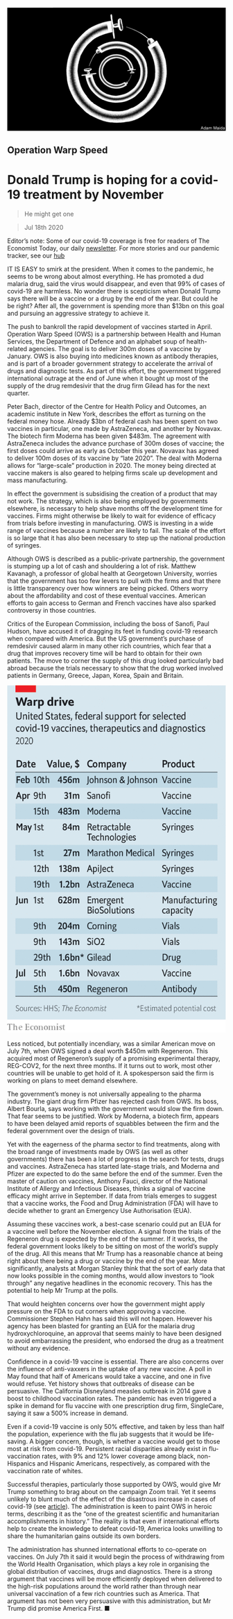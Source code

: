 ![](./images/20200718_USD001_0.jpg)

## Operation Warp Speed

# Donald Trump is hoping for a covid-19 treatment by November

> He might get one

> Jul 18th 2020

Editor’s note: Some of our covid-19 coverage is free for readers of The Economist Today, our daily [newsletter](https://www.economist.com/https://my.economist.com/user#newsletter). For more stories and our pandemic tracker, see our [hub](https://www.economist.com//news/2020/03/11/the-economists-coverage-of-the-coronavirus)

IT IS EASY to smirk at the president. When it comes to the pandemic, he seems to be wrong about almost everything. He has promoted a dud malaria drug, said the virus would disappear, and even that 99% of cases of covid-19 are harmless. No wonder there is scepticism when Donald Trump says there will be a vaccine or a drug by the end of the year. But could he be right? After all, the government is spending more than $13bn on this goal and pursuing an aggressive strategy to achieve it.

The push to bankroll the rapid development of vaccines started in April. Operation Warp Speed (OWS) is a partnership between Health and Human Services, the Department of Defence and an alphabet soup of health-related agencies. The goal is to deliver 300m doses of a vaccine by January. OWS is also buying into medicines known as antibody therapies, and is part of a broader government strategy to accelerate the arrival of drugs and diagnostic tests. As part of this effort, the government triggered international outrage at the end of June when it bought up most of the supply of the drug remdesivir that the drug firm Gilead has for the next quarter.

Peter Bach, director of the Centre for Health Policy and Outcomes, an academic institute in New York, describes the effort as turning on the federal money hose. Already $3bn of federal cash has been spent on two vaccines in particular, one made by AstraZeneca, and another by Novavax. The biotech firm Moderna has been given $483m. The agreement with AstraZeneca includes the advance purchase of 300m doses of vaccine; the first doses could arrive as early as October this year. Novavax has agreed to deliver 100m doses of its vaccine by “late 2020”. The deal with Moderna allows for “large-scale” production in 2020. The money being directed at vaccine makers is also geared to helping firms scale up development and mass manufacturing.

In effect the government is subsidising the creation of a product that may not work. The strategy, which is also being employed by governments elsewhere, is necessary to help shave months off the development time for vaccines. Firms might otherwise be likely to wait for evidence of efficacy from trials before investing in manufacturing. OWS is investing in a wide range of vaccines because a number are likely to fail. The scale of the effort is so large that it has also been necessary to step up the national production of syringes.

Although OWS is described as a public-private partnership, the government is stumping up a lot of cash and shouldering a lot of risk. Matthew Kavanagh, a professor of global health at Georgetown University, worries that the government has too few levers to pull with the firms and that there is little transparency over how winners are being picked. Others worry about the affordability and cost of these eventual vaccines. American efforts to gain access to German and French vaccines have also sparked controversy in those countries.

Critics of the European Commission, including the boss of Sanofi, Paul Hudson, have accused it of dragging its feet in funding covid-19 research when compared with America. But the US government’s purchase of remdesivir caused alarm in many other rich countries, which fear that a drug that improves recovery time will be hard to obtain for their own patients. The move to corner the supply of this drug looked particularly bad abroad because the trials necessary to show that the drug worked involved patients in Germany, Greece, Japan, Korea, Spain and Britain.

![](./images/20200718_USC477.png)

Less noticed, but potentially incendiary, was a similar American move on July 7th, when OWS signed a deal worth $450m with Regeneron. This acquired most of Regeneron’s supply of a promising experimental therapy, REG-COV2, for the next three months. If it turns out to work, most other countries will be unable to get hold of it. A spokesperson said the firm is working on plans to meet demand elsewhere.

The government’s money is not universally appealing to the pharma industry. The giant drug firm Pfizer has rejected cash from OWS. Its boss, Albert Bourla, says working with the government would slow the firm down. That fear seems to be justified. Work by Moderna, a biotech firm, appears to have been delayed amid reports of squabbles between the firm and the federal government over the design of trials.

Yet with the eagerness of the pharma sector to find treatments, along with the broad range of investments made by OWS (as well as other governments) there has been a lot of progress in the search for tests, drugs and vaccines. AstraZeneca has started late-stage trials, and Moderna and Pfizer are expected to do the same before the end of the summer. Even the master of caution on vaccines, Anthony Fauci, director of the National Institute of Allergy and Infectious Diseases, thinks a signal of vaccine efficacy might arrive in September. If data from trials emerges to suggest that a vaccine works, the Food and Drug Administration (FDA) will have to decide whether to grant an Emergency Use Authorisation (EUA).

Assuming these vaccines work, a best-case scenario could put an EUA for a vaccine well before the November election. A signal from the trials of the Regeneron drug is expected by the end of the summer. If it works, the federal government looks likely to be sitting on most of the world’s supply of the drug. All this means that Mr Trump has a reasonable chance at being right about there being a drug or vaccine by the end of the year. More significantly, analysts at Morgan Stanley think that the sort of early data that now looks possible in the coming months, would allow investors to “look through” any negative headlines in the economic recovery. This has the potential to help Mr Trump at the polls.

That would heighten concerns over how the government might apply pressure on the FDA to cut corners when approving a vaccine. Commissioner Stephen Hahn has said this will not happen. However his agency has been blasted for granting an EUA for the malaria drug hydroxychloroquine, an approval that seems mainly to have been designed to avoid embarrassing the president, who endorsed the drug as a treatment without any evidence.

Confidence in a covid-19 vaccine is essential. There are also concerns over the influence of anti-vaxxers in the uptake of any new vaccine. A poll in May found that half of Americans would take a vaccine, and one in five would refuse. Yet history shows that outbreaks of disease can be persuasive. The California Disneyland measles outbreak in 2014 gave a boost to childhood vaccination rates. The pandemic has even triggered a spike in demand for flu vaccine with one prescription drug firm, SingleCare, saying it saw a 500% increase in demand.

Even if a covid-19 vaccine is only 50% effective, and taken by less than half the population, experience with the flu jab suggests that it would be life-saving. A bigger concern, though, is whether a vaccine would get to those most at risk from covid-19. Persistent racial disparities already exist in flu-vaccination rates, with 9% and 12% lower coverage among black, non-Hispanics and Hispanic Americans, respectively, as compared with the vaccination rate of whites.

Successful therapies, particularly those supported by OWS, would give Mr Trump something to brag about on the campaign Zoom trail. Yet it seems unlikely to blunt much of the effect of the disastrous increase in cases of covid-19 (see [article](https://www.economist.com//united-states/2020/07/18/america-is-in-the-midst-of-an-extraordinary-surge-of-covid-19)). The administration is keen to paint OWS in heroic terms, describing it as the “one of the greatest scientific and humanitarian accomplishments in history.” The reality is that even if international efforts help to create the knowledge to defeat covid-19, America looks unwilling to share the humanitarian gains outside its own borders.

The administration has shunned international efforts to co-operate on vaccines. On July 7th it said it would begin the process of withdrawing from the World Health Organisation, which plays a key role in organising the global distribution of vaccines, drugs and diagnostics. There is a strong argument that vaccines will be more efficiently deployed when delivered to the high-risk populations around the world rather than through near universal vaccination of a few rich countries such as America. That argument has not been very persuasive with this administration, but Mr Trump did promise America First. ■